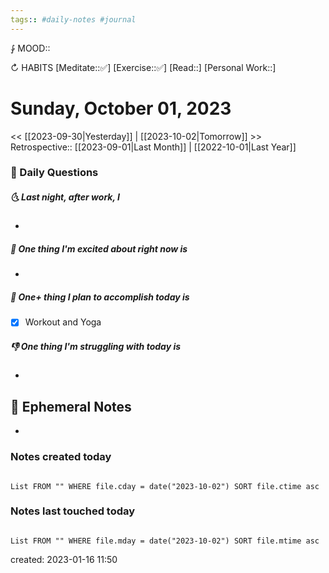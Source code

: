 ```yaml
---
tags:: #daily-notes #journal
---
```


⨑ MOOD::

↻ HABITS
[Meditate::✅]
[Exercise::✅]
[Read::]
[Personal Work::]

# Sunday, October 01, 2023

<< [[2023-09-30|Yesterday]] | [[2023-10-02|Tomorrow]] >>
Retrospective:: [[2023-09-01|Last Month]] | [[2022-10-01|Last Year]]

### 📅 Daily Questions

##### 🌜 Last night, after work, I

-

##### 🙌 One thing I'm excited about right now is

-

##### 🚀 One+ thing I plan to accomplish today is

- [x] Workout and Yoga

##### 👎 One thing I'm struggling with today is

-

## 📝 Ephemeral Notes

- 

### Notes created today

```dataview

List FROM "" WHERE file.cday = date("2023-10-02") SORT file.ctime asc

```

### Notes last touched today

```dataview

List FROM "" WHERE file.mday = date("2023-10-02") SORT file.mtime asc

```

created: 2023-01-16 11:50
